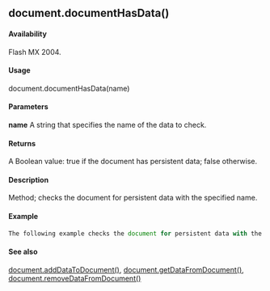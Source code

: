 ## document.documentHasData()

#### Availability

Flash MX 2004.

#### Usage

document.documentHasData(name)

#### Parameters

**name** A string that specifies the name of the data to check.

#### Returns

A Boolean value: true if the document has persistent data; false otherwise.

#### Description

Method; checks the document for persistent data with the specified name.

#### Example

```javascript
The following example checks the document for persistent data with the name "myData": var hasData = fl.getDocumentDOM().documentHasData("myData");

```
#### See also

[document.addDataToDocument()](#!AdobeDocs/developers-animatesdk-docs/master/Document_object/documen1.md), [document.getDataFromDocument()](#!AdobeDocs/developers-animatesdk-docs/master/Document_object/docume76.md), [document.removeDataFromDocument()](#!AdobeDocs/developers-animatesdk-docs/master/Document_object/docum250.md)
